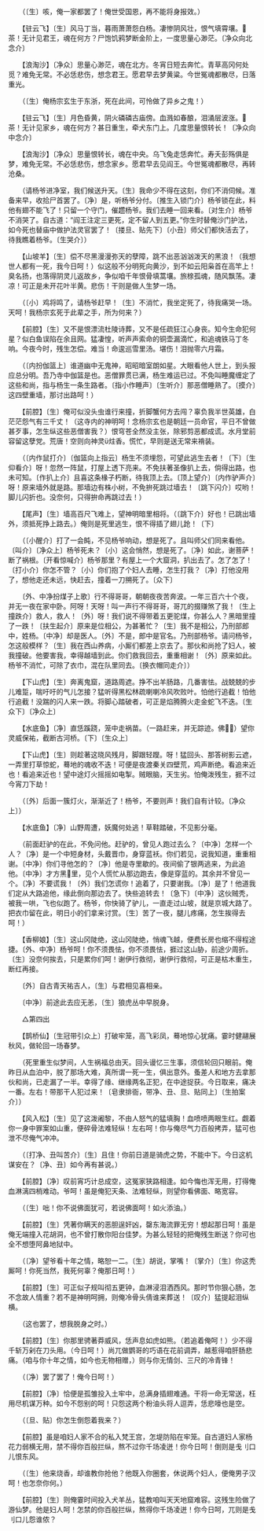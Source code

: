 <!-- { "loadSidebar": true } -->
　　（〔生〕咳，俺一家都罢了！俺世受国恩，再不能将身报效。） 

　　【驻云飞】〔生〕风马丁当，暮雨萧萧怨白杨。凄惨阴风壮，恨气填霄壤。茶！无计见君王，魂在何方？尸饱饥鸦梦断金阶上，一度思量心渺茫。〔净众向北念介〕 

　　【浪淘沙】〔净众〕思量心渺茫，魂在北方。冬宵日短去奔忙。青草高冈何处觅？难免无常。不必恁悲伤，想念君王。愿君早去梦黄粱。今世冤魂都散尽，日落重光。 

　　（〔生〕俺杨宗玄生于东浙，死在此间，可怜做了异乡之鬼！） 

　　【驻云飞】〔生〕月色昏黄，阴火磷磷古庙傍。血溅如春酿，泪涌层波涨。茶！无计见家乡，魂在何方？甚日重生，牵犬东门上。几度思量恨转长！〔净众向中念介〕 

　　【浪淘沙】〔净众〕思量恨转长，魂在中央。乌飞兔走恁奔忙。寿夭彭殇俱是梦，难免无常。不必恁悲伤，想念家乡。愿君早去见阎王。今世冤魂都散尽，再转沧桑。 

　　（请杨爷进净室，我们候送升天。〔生〕我命少不得在这刻，你们不消伺候。准备来早，收拾尸首罢了。〔净〕是，听杨爷分付。〔推生入锁门介〕杨爷锁在此，料他有翅不能飞了！只留一个守门，催趱杨爷。我们去睡一回来看。〔对生介〕杨爷不消哭了。自古道：“阎王注定三更死，定不留人到五更。”你生时替俺沙门护法，如今死也替庙中做护法灵官罢了！〔搂旦、贴先下〕〔小丑〕师父们都快活去了，待我瞧着杨爷。〔生哭介〕） 

　　【山坡羊】〔生〕偿不尽黑漫漫弥天的孽障，跳不出恶汹汹泼天的黑浪！（我想世人都有一死，我今日呵！）似这般不分明死向黄沙，到不如云阳枭首在高竿上！臭名扬，也落得阴灵儿返故乡，争似咱千年恨骨填蒿壤。旅榇孤魂，随风飘荡。凄凉！可正是未开花叶半黄。悲伤！干则是做人生梦一场。 

　　（〔小〕鸡将鸣了，请杨爷赶早！〔生〕不消忙，我坐定死了，待我痛哭一场。天呵！我杨宗玄死于此辈之手，所为何来？） 

　　【前腔】〔生〕又不是恨漂流杜陵诗葬，又不是任疏狂江心身丧。知今生命犯何星？似白鱼误陷在余且网。猛凄惶，听声声索命的铜壶漏滴忙，和追魂铁马丁冬响。今夜今时，残生怎偿。难当！命逡巡雪里汤。堪伤！泪抛零六月霜。 

　　（〔内扮伽篮上〕谁道幽中无鬼神，昭昭暗室朗如星。大眼看他人世上，到头报应总分明。吾乃寺中伽篮是也。恶僧罪贯已满，杨生难运已过。不免叫睡魔缠定了这些和尚，指与杨生一条生路者。〔指小作睡声〕〔生听介〕那恶僧睡熟了。〔摸介〕这四壁重墙，那讨出路呵！） 

　　【前腔】〔生〕俺可似没头虫谁行来撞，折脚蟹何方去闯？辜负我半世英雄，白茫茫怨气有三千丈！（这寺内的神明呵！念杨宗玄也是朝廷一员命官，平日不曾做甚歹事，怎生纵这些恶僧害我？）恨穹苍全然没主张，除邪剪恶都成谎。水月堂前容留这孽党。荒唐！空则向神灵炷香。慌忙，早则是送无常来褙装。 

　　（〔内作鼠打介〕〔伽篮向上指云〕杨生不须埋怨，可望此逃生去者！〔下〕〔生仰看介〕呀！忽然一阵鼠，打屋上透下亮来。不免扶著圣像扒上去，倘得出路，也未可知。〔作扒上介〕且喜这条椽子朽断，待我顶上去。〔顶上望介〕〔内作驴声介〕呀！原来墙外就是路。那墙边有株小树，不免拚死跳过墙去！〔跳下闪介〕哎哟！脚儿闪折也。没奈何，只得拚命再跳过去！） 

　　【尾声】〔生〕墙高百尺飞难上，望神明暗里相将。（〔跳下介〕好也！已跳出墙外，须抵死挣上路去。）俺则是死里逃生，恨不得插了翅儿跄！〔下〕 

　　（〔小醒介〕打了一会盹，不见杨爷响动，想是死了。且叫师父们同来看他。〔叫介〕〔净众上〕杨爷死未？〔小〕这会悄然，想是死了。〔净〕如此，谢菩萨！断了祸根。〔开看惊喊介〕杨爷那里？有屋上一个大窟洞，扒出去了。怎了怎了！〔打小介〕你怎不管？〔小〕你们抱了个妇人去睡，怎生打我？〔净〕打他没用了，想他走还未远，快赶去，撞着一刀搠死了。〔众下〕 

　　〔外、中净扮煤子上歌〕行不得哥哥，朝朝夜夜苦奔波。一年三百六十个夜，并无一夜在家中卧。阿呀！天呀！叫一声行不得哥哥，哥兀的掇赚煞了我！〔生上撞跌介〕救人，救人！〔外〕呀！我们说不得带着五更驼煤，你甚么人？黑暗里撞了一跌！〔扶生起介〕原来是位相公，为甚著忙？〔生〕我不是相公，乃刑部郎中，姓杨。〔中净〕却是医人。〔外〕不是，郎中是官名。乃刑部杨爷。请问杨爷，怎这般模样？〔生〕我在西山养病，小厮们都差上京去了。那伙和尚抢了妇人，被我撞破。他要害我，幸得越墙到此。你们救我回去，重重相谢！〔外〕原来如此。杨爷不消忙，可除了衣巾，混在队里同去。〔换衣帽同走介〕） 

　　【下山虎】〔生〕奔离鬼窟，道路周遮。挣不出羊肠路，几番害怯。战兢兢的步儿难踅，喘吁吁的气儿怎接？猛听得黑松林疏喇喇冷风吹败叶。怕他行追截！怕他行追截！没踹的闪人来一跌。将脚心踏破者，可正是焰腾腾火走金蛇飞不迭。〔生众下〕〔净众上〕 

　　【水底鱼】〔净〕直恁蹊跷，笼中走祸苗。（一路赶来，并无踪迹。佛！）望你灵威保祐，截断古河桥。〔下〕〔生众上〕 

　　【下山虎】〔生〕则趁著这晓风残月，脚跟轻躞。呀！猛回头、那答树影云遮，一弄里打草惊蛇，蓦地的魂收不迭！可便是夜渡秦关四壁荒，鸡声断绝。看追来近也！看追来近也！望中途灯火摇摇如电掣。贼眼脑，天生劣。怕俺泼残生，捱不过今宵刀下劫！ 

　　（〔外〕后面一簇灯火，渐渐近了！杨爷，不要则声！我们自有计较。〔净众上〕） 

　　【水底鱼】〔净〕山野周遭，妖魔何处逃！草鞋踏破，不见影分毫。 

　　（前面赶驴的在此，不免问他。赶驴的，曾见人跑过去么？〔中净〕怎样一个人？〔净〕是一个中短身材，头戴晋巾，身穿蓝袄。你们若见，说我知道，重重相谢。〔中净〕你们寻他怎的？〔净〕他是寺里歇的。夜间偷了银两逃来，为此追他。〔中净〕才方黑里，见个人慌忙从那边跑去，像是穿蓝的。其余并不曾见一个。〔净〕不要谎我！〔外〕我们怎谎你！追着了，只要谢我。〔净〕是了！他道我们定从大路追他，缘此倒向那边去了。快些追转去！〔急下〕〔中净〕这伙贼秃，被我一哄，飞也似跑了。杨爷，你快骑了驴儿，一直走过山坡，就是京城大路了。把衣巾留在此，明日小的们拿来讨赏。〔生〕苦了一夜，腿儿疼痛，怎生挨得去呵！） 

　　【香柳娘】〔生〕这山冈陡绝，这山冈陡绝，悄魂飞越，便费长房也缩不得程途捷。〔外、中净〕杨爷呵！你不须畏怯，你不须畏怯，捱过这山胁，前途少周折。〔生〕没奈何挨去，只是累你们呵！谢伊行救彻，谢伊行救彻，可正是枯木重生，断红再接。 

　　〔外〕自古青天祐吉人，〔生〕与君相见喜相亲。 

　　〔中净〕前途此去应无恙，〔生〕狼虎丛中早脱身。 

　　△第四出 

　　【鹊桥仙】〔生冠带引众上〕打破牢笼，高飞彩凤，蓦地惊心犹痛。霎时健翮展秋风，做轮回一场春梦。 

　　（死里重生似梦间，人生祸福总由天。回头谩忆三生事，须信轮回只眼前。俺昨日从血泊中，脱了那场大难，真所谓一死一生，俱出意外。蚤差人和地方去拿那伙和尚，已走漏了一半。幸得了缘、继缘两名正犯，在中途捉获。今日取来，痛决一番。左右！带那干人犯过来！〔皂隶排衙，带净、丑、旦、贴同上〕〔生拍案介〕） 

　　【风入松】〔生〕见了这泼阇黎，不由人怒气的猛填胸！血喷喷两眼生红。觑着你一身中罪案如山重，便碎骨法难轻纵！左右呵！你与俺尽气力百般拷弄，猛可也泄不尽俺气冲冲。 

　　（〔打净、丑叫苦介〕〔生〕且住！你前日道是骑虎之势，不能中下。今日这机谋安在？〔净、丑〕如今再有甚说。） 

　　【前腔】〔净〕叹前宵巧计总成空，这冤家狭路相逢。如今悔也浑无用，打得俺血淋漓四梢难动。爷呵！虽是俺犯天条、法难轻纵，则望你看佛面、略宽容。 

　　（〔生〕咄！你不说佛面犹可，若说佛面呵！如火添油。） 

　　【前腔】〔生〕凭著你瞒天的恶胆逞奸凶，罄东海流罪无穷！想起那日呵！虽是俺无端撞入花胡洞，也不曾打散你阳台佳梦。为甚么轻轻的把俺残生断送？你可也全不想堕阿鼻地狱中。 

　　（〔净〕望爷看十年之情，略恕一二。〔生〕胡说，掌嘴！〔掌介〕〔生〕你这秃厮呵！你死当然，我死何辜？俺那日呵！） 

　　【前腔】〔生〕可正似子规叫彻五更钟，血淋浸泪洒西风。那时节你狠心肠，怎不念故人情重？若不是神明呵拥，则俺冷骨头倩谁来葬送！〔叹介〕猛提起泪纵横。 

　　（这也罢了，想我脱身之时。） 

　　【前腔】〔生〕你那里骋著莽威风，恁声息如虎如熊。（若追着俺呵！）少不得千斩万剁在刀头用。（今日呵！）尚兀做鹦哥的巧语在花前调弄，越惹得咱肝肠悲痛。（咱与你十年之情，如今也无物相赠，）则与你无情剑、三尺的冷青锋！ 

　　（〔净〕罢了罢了！俺今日呵！） 

　　【前腔】〔净〕恰便是孤雏投入土牢中，总满身插翅难通。干将一命无常送，枉用尽机谋万种。如今不怨别的呵！只怨这两个粉油头将人逗弄，恁悲嚎也是空。 

　　（〔旦、贴〕你怎生倒怨着我来？） 

　　【前腔】虽是咱妇人家不合的私入梵王宫，怎堤防陷在牢笼。自古道妇人家杨花力弱横无用，禁不得你百般拦纵，熬不过你千场凌迸！你今日呵！倒则是戋刂口儿恨东风。 

　　（〔生〕他来烧香，却谁教你抢他？他既入你圈套，休说两个妇人，便俺男子汉呵！也怎奈你何。） 

　　【前腔】〔生〕则俺霎时间投入犬羊丛，猛教咱叫天天地窟难容。这残生险做了游仙梦。他是妇人呵！怎禁的你百般拦纵，熬得你千场凌迸！你今日呵，兀则是戋刂口儿怨谁侬？ 

